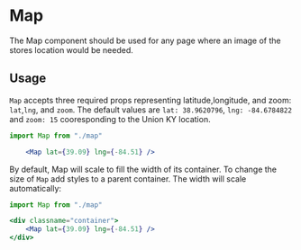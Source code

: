 # Map
The Map component should be used for any page where an image of the stores location would be needed. 

## Usage

`Map` accepts three required props representing latitude,longitude, and zoom: `lat`,`lng`, and `zoom`. The default values are `lat: 38.9620796`, `lng: -84.6784822` and `zoom: 15` cooresponding to the Union KY location.

```jsx
import Map from "./map"

    <Map lat={39.09} lng={-84.51} />
```

By default, Map will scale to fill the width of its container. To change the size of `Map` add styles to a parent container. The width will scale automatically:

```jsx
import Map from "./map"

<div classname="container">
    <Map lat={39.09} lng={-84.51} />
</div>
```
